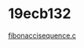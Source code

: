 # 19ecb132
[fibonaccisequence.c](https://github.com/rahuldasari4/19ecb132/blob/main/Fibonaccisequence.c)
